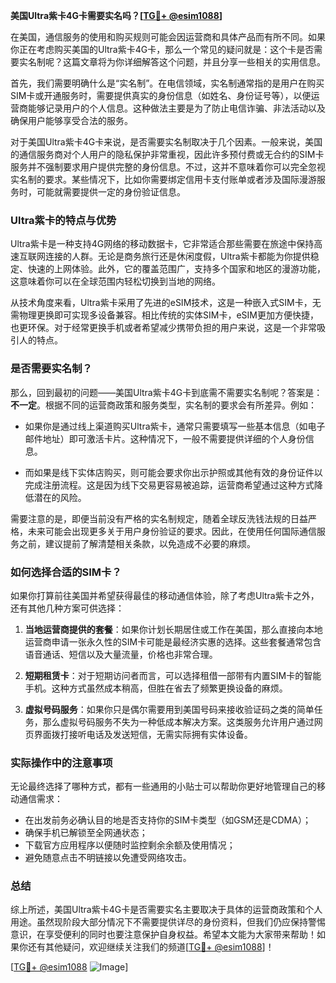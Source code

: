 **美国Ultra紫卡4G卡需要实名吗？[[TG💪+ @esim1088](https://t.me/s/esim1088)]**

在美国，通信服务的使用和购买规则可能会因运营商和具体产品而有所不同。如果你正在考虑购买美国的Ultra紫卡4G卡，那么一个常见的疑问就是：这个卡是否需要实名制呢？这篇文章将为你详细解答这个问题，并且分享一些相关的实用信息。

首先，我们需要明确什么是“实名制”。在电信领域，实名制通常指的是用户在购买SIM卡或开通服务时，需要提供真实的身份信息（如姓名、身份证号等），以便运营商能够记录用户的个人信息。这种做法主要是为了防止电信诈骗、非法活动以及确保用户能够享受合法的服务。

对于美国Ultra紫卡4G卡来说，是否需要实名制取决于几个因素。一般来说，美国的通信服务商对个人用户的隐私保护非常重视，因此许多预付费或无合约的SIM卡服务并不强制要求用户提供完整的身份信息。不过，这并不意味着你可以完全忽视实名制的要求。某些情况下，比如你需要绑定信用卡支付账单或者涉及国际漫游服务时，可能就需要提供一定的身份验证信息。

### Ultra紫卡的特点与优势

Ultra紫卡是一种支持4G网络的移动数据卡，它非常适合那些需要在旅途中保持高速互联网连接的人群。无论是商务旅行还是休闲度假，Ultra紫卡都能为你提供稳定、快速的上网体验。此外，它的覆盖范围广，支持多个国家和地区的漫游功能，这意味着你可以在全球范围内轻松切换到当地的网络。

从技术角度来看，Ultra紫卡采用了先进的eSIM技术，这是一种嵌入式SIM卡，无需物理更换即可实现多设备兼容。相比传统的实体SIM卡，eSIM更加方便快捷，也更环保。对于经常更换手机或者希望减少携带负担的用户来说，这是一个非常吸引人的特点。

### 是否需要实名制？

那么，回到最初的问题——美国Ultra紫卡4G卡到底需不需要实名制呢？答案是：**不一定**。根据不同的运营商政策和服务类型，实名制的要求会有所差异。例如：

- 如果你是通过线上渠道购买Ultra紫卡，通常只需要填写一些基本信息（如电子邮件地址）即可激活卡片。这种情况下，一般不需要提供详细的个人身份信息。
  
- 而如果是线下实体店购买，则可能会要求你出示护照或其他有效的身份证件以完成注册流程。这是因为线下交易更容易被追踪，运营商希望通过这种方式降低潜在的风险。

需要注意的是，即便当前没有严格的实名制规定，随着全球反洗钱法规的日益严格，未来可能会出现更多关于用户身份验证的要求。因此，在使用任何国际通信服务之前，建议提前了解清楚相关条款，以免造成不必要的麻烦。

### 如何选择合适的SIM卡？

如果你打算前往美国并希望获得最佳的移动通信体验，除了考虑Ultra紫卡之外，还有其他几种方案可供选择：

1. **当地运营商提供的套餐**：如果你计划长期居住或工作在美国，那么直接向本地运营商申请一张永久性的SIM卡可能是最经济实惠的选择。这些套餐通常包含语音通话、短信以及大量流量，价格也非常合理。

2. **短期租赁卡**：对于短期访问者而言，可以选择租借一部带有内置SIM卡的智能手机。这种方式虽然成本稍高，但胜在省去了频繁更换设备的麻烦。

3. **虚拟号码服务**：如果你只是偶尔需要用到美国号码来接收验证码之类的简单任务，那么虚拟号码服务不失为一种低成本解决方案。这类服务允许用户通过网页界面拨打接听电话及发送短信，无需实际拥有实体设备。

### 实际操作中的注意事项

无论最终选择了哪种方式，都有一些通用的小贴士可以帮助你更好地管理自己的移动通信需求：

- 在出发前务必确认目的地是否支持你的SIM卡类型（如GSM还是CDMA）；
- 确保手机已解锁至全网通状态；
- 下载官方应用程序以便随时监控剩余余额及使用情况；
- 避免随意点击不明链接以免遭受网络攻击。

### 总结

综上所述，美国Ultra紫卡4G卡是否需要实名主要取决于具体的运营商政策和个人用途。虽然现阶段大部分情况下不需要提供详尽的身份资料，但我们仍应保持警惕意识，在享受便利的同时也要注意保护自身权益。希望本文能为大家带来帮助！如果你还有其他疑问，欢迎继续关注我们的频道[[TG💪+ @esim1088](https://t.me/s/esim1088)]！

[[TG💪+ @esim1088](https://t.me/s/esim1088) ![Image](https://i.postimg.cc/4NQfJmqS/Snipaste-2025-05-13-00-14-12.png)]